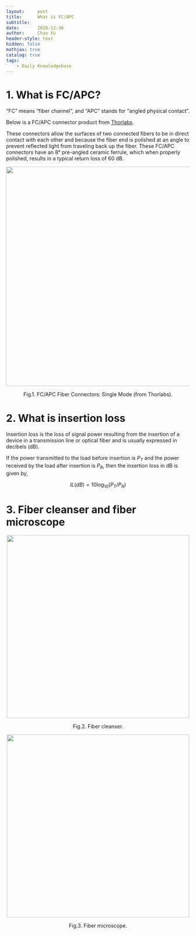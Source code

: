 ```yaml
---
layout:     post
title:      What is FC/APC
subtitle:   
date:       2020-12-30
author:     Chao Xu
header-style: text
hidden: false
mathjax: true
catalog: true
tags:
    - Daily Knowledgebase
---
```


# 1. What is FC/APC?

“FC” means “fiber channel”, and “APC” stands for “angled physical contact”. 

Below is a FC/APC connector product from [Thorlabs](https://www.thorlabs.com/newgrouppage9.cfm?objectgroup_id=6246).

These connectors allow the surfaces of two connected fibers to be in direct contact with each other and because the fiber end is polished at an angle to prevent reflected light from traveling back up the fiber. These FC/APC connectors have an 8° pre-angled ceramic ferrule, which when properly polished, results in a typical return loss of 60 dB.

<p align="center">
<img src="https://i.loli.net/2020/12/30/bfQeT9cPt5CRIHS.png" width=600pix>
</p>
<p style="text-align:center;">Fig.1. FC/APC Fiber Connectors: Single Mode (from Thorlabs).</p>

# 2. What is insertion loss

Insertion loss is the loss of signal power resulting from the insertion of a device in a transmission line or optical fiber and is usually expressed in decibels (dB).

If the power transmitted to the load before insertion is $P_T$ and the power received by the load after insertion is $P_R$, then the insertion loss in dB is given by,

$$IL(dB) = 10{\log _{10}}(P_T/P_R)$$

# 3. Fiber cleanser and fiber microscope

<p align="center">
<img src="https://i.loli.net/2020/12/30/cv3OVqLId9pJWgZ.jpg" width=500pix>
</p>
<p style="text-align:center;">Fig.2. Fiber cleanser.</p>

<p align="center">
<img src="https://i.loli.net/2020/12/30/YA4xEnPyG2BQTrK.jpg" width=500pix>
</p>
<p style="text-align:center;">Fig.3. Fiber microscope.</p>